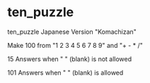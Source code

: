 # ten_puzzle
ten_puzzle Japanese Version "Komachizan"

Make 100 from "1 2 3 4 5 6 7 8 9" and "+ - * /"

15 Answers when " " (blank) is not allowed

101 Answers when " " (blank) is allowed
